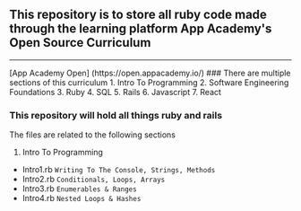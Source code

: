 ## This repository is to store all ruby code made through the learning platform App Academy's Open Source Curriculum
<hr>
[App Academy Open] (https://open.appacademy.io/)
### There are multiple sections of this curriculum
1. Intro To Programming
2. Software Engineering Foundations
3. Ruby
4. SQL
5. Rails
6. Javascript
7. React

### This repository will hold all things ruby and rails
The files are related to the following sections 
1. Intro To Programming 
- Intro1.rb `Writing To The Console, Strings, Methods`
- Intro2.rb `Conditionals, Loops, Arrays`
- Intro3.rb `Enumerables & Ranges`
- Intro4.rb `Nested Loops & Hashes`